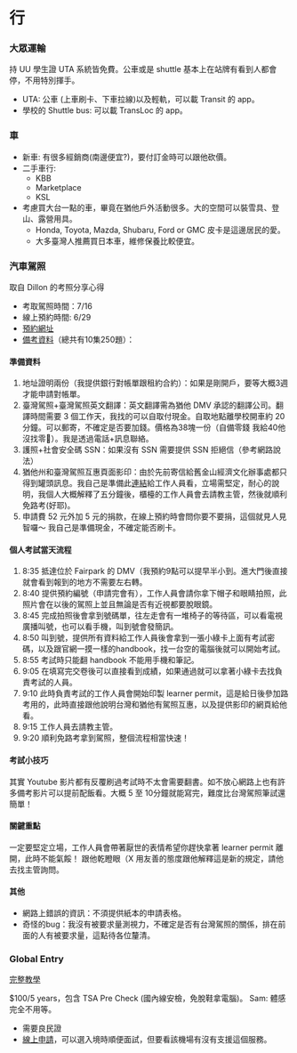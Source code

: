 # 行

### 大眾運輸

持 UU 學生證 UTA 系統皆免費。公車或是 shuttle 基本上在站牌有看到人都會停，不用特別揮手。

- UTA: 公車 (上車刷卡、下車拉線)以及輕軌，可以載 Transit 的 app。
- 學校的 Shuttle bus: 可以載 TransLoc 的 app。

### 車

- 新車: 有很多經銷商(南邊便宜?)，要付訂金時可以跟他砍價。
- 二手車行:
  - KBB
  - Marketplace
  - KSL
- 考慮買大台一點的車，畢竟在猶他戶外活動很多。大的空間可以裝雪具、登山、露營用具。
  - Honda, Toyota, Mazda, Shubaru, Ford or GMC 皮卡是這邊居民的愛。
  - 大多臺灣人推薦買日本車，維修保養比較便宜。

### 汽車駕照

取自 Dillon 的考照分享心得

- 考取駕照時間：7/16
- 線上預約時間: 6/29
- [預約網址](https://dldapply.ps.utah.gov/?appt=original)
- [備考資料](https://youtu.be/ddpddLT20AA?si=FTgqJOlT4oGmqiSC)（總共有10集250題）：

#### 準備資料

1. 地址證明兩份（我提供銀行對帳單跟租約合約）：如果是剛開戶，要等大概3週才能申請對帳單。
1. 臺灣駕照+臺灣駕照英文翻譯：英文翻譯需為猶他 DMV 承認的翻譯公司。翻譯時間需要 3 個工作天，我找的可以自取付現金。自取地點離學校開車約 20 分鐘。可以郵寄，不確定是否要加錢。價格為38塊一份（自備零錢 我給40他沒找零🫠）。我是透過電話+訊息聯絡。
1. 護照+社會安全碼 SSN：如果沒有 SSN 需要提供 SSN 拒絕信（參考網路說法）
1. 猶他州和臺灣駕照互惠頁面影印：由於先前寄信給舊金山經濟文化辦事處都只得到罐頭訊息。我自己是準備此[連結](https://dld.utah.gov/foreign-license-reciprocity/)給工作人員看，立場需堅定，耐心的說明，我個人大概解釋了五分鐘後，櫃檯的工作人員會去請教主管，然後就順利免路考(好耶)。
1. 申請費 52 元外加 5 元的捐款，在線上預約時會問你要不要捐，這個就見人見智囉～ 我自己是準備現金，不確定能否刷卡。

#### 個人考試當天流程

1. 8:35 抵達位於 Fairpark 的 DMV（我預約9點可以提早半小到。進大門後直接就會看到報到的地方不需要左右轉。
1. 8:40 提供預約編號（申請完會有），工作人員會請你拿下帽子和眼睛拍照，此照片會在以後的駕照上並且無論是否有近視都要脫眼鏡。
1. 8:45 完成拍照後會拿到號碼單，往左走會有一堆椅子的等待區，可以看電視廣播叫號，也可以看手機，叫到號會發簡訊。
1. 8:50 叫到號，提供所有資料給工作人員後會拿到一張小綠卡上面有考試密碼，以及跟官網一摸一樣的handbook，找一台空的電腦後就可以開始考試。
1. 8:55 考試時只能翻 handbook 不能用手機和筆記。
1. 9:05 在填寫完交卷後可以直接看到成績，如果通過就可以拿著小綠卡去找負責考試的人員。
1. 9:10 此時負責考試的工作人員會開始印製 learner permit，這是給日後參加路考用的，此時直接跟他說明台灣和猶他有駕照互惠，以及提供影印的網頁給他看。
1. 9:15 工作人員去請教主管。
1. 9:20 順利免路考拿到駕照，整個流程相當快速！

#### 考試小技巧
其實 Youtube 影片都有反覆刷過考試時不太會需要翻書。如不放心網路上也有許多備考影片可以提前配飯看。大概 5 至 10分鐘就能寫完，難度比台灣駕照筆試還簡單！

#### 關鍵重點
一定要堅定立場，工作人員會帶著厭世的表情希望你趕快拿著 learner permit 離開，此時不能氣餒！ 跟他乾瞪眼（X
用友善的態度跟他解釋這是新的規定，請他去找主管詢問。

#### 其他

- 網路上錯誤的資訊：不須提供紙本的申請表格。
- 奇怪的bug：我沒有被要求量測視力，不確定是否有台灣駕照的關係，排在前面的人有被要求量，這點待各位釐清。

### Global Entry

[完整教學](https://holyisland.blog/global-entry-and-tsa-precheck/)

$100/5 years，包含 TSA Pre Check (國內線安檢，免脫鞋拿電腦)。
Sam: 體感完全不用等。

- 需要良民證
- [線上申請](https://ttp.cbp.dhs.gov/)，可以選入境時順便面試，但要看該機場有沒有支援這個服務。

